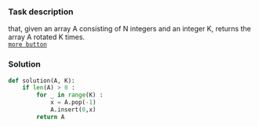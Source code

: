 ### Task description
that, given an array A consisting of N integers and an integer K, returns the array A rotated K times.  
[`more button`](https://app.codility.com/programmers/lessons/2-arrays/cyclic_rotation/)

### Solution
```python
def solution(A, K):
    if len(A) > 0 :
        for _ in range(K) :
            x = A.pop(-1)
            A.insert(0,x)
        return A
```